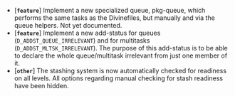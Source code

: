 * [**`feature`**] Implement a new specialized queue, pkg-queue, which performs the same tasks as the Divinefiles, but manually and via the queue helpers. Not yet documented.
* [**`feature`**] Implement a new add-status for queues (`D_ADDST_QUEUE_IRRELEVANT`) and for multitasks (`D_ADDST_MLTSK_IRRELEVANT`). The purpose of this add-status is to be able to declare the whole queue/multitask irrelevant from just one member of it.
* [**`other`**] The stashing system is now automatically checked for readiness on all levels. All options regarding manual checking for stash readiness have been hidden.